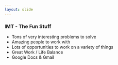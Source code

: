 ```yaml
---
layout: slide
---
```


### IMT - The Fun Stuff

* Tons of very interesting problems to solve
* Amazing people to work with
* Lots of opportunities to work on a variety of things
* Great Work / Life Balance
* Google Docs & Gmail
